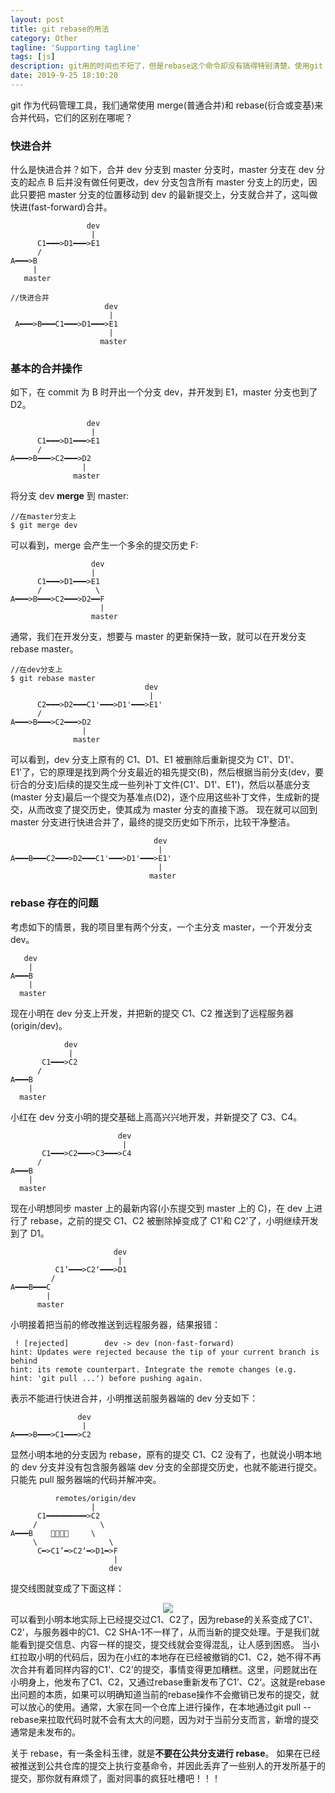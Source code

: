 ```yaml
---
layout: post
title: git rebase的用法
category: Other
tagline: 'Supporting tagline'
tags: [js]
description: git用的时间也不短了，但是rebase这个命令却没有搞得特别清楚。使用git rebase有时会出现一些奇怪的问题，这时只能在风中凌乱了...
date: 2019-9-25 18:10:20
---
```


git 作为代码管理工具，我们通常使用 merge(普通合并)和 rebase(衍合或变基)来合并代码，它们的区别在哪呢？

### 快进合并

什么是快进合并？如下，合并 dev 分支到 master 分支时，master 分支在 dev 分支的起点 B 后并没有做任何更改，dev 分支包含所有 master 分支上的历史，因此只要把 master 分支的位置移动到 dev 的最新提交上，分支就合并了，这叫做快进(fast-forward)合并。

```code
                 dev
                  |
      C1━━━>D1━━━>E1
      /
A━━━>B
     |
   master

//快进合并
                     dev
                      |
 A━━━>B━━━C1━━━>D1━━━>E1
                      |
                    master
```

### 基本的合并操作

如下，在 commit 为 B 时开出一个分支 dev，并开发到 E1，master 分支也到了 D2。

```code
                 dev
                  |
      C1━━━>D1━━━>E1
      /
A━━━>B━━━>C2━━━>D2
                |
              master
```

将分支 dev **merge** 到 master:

```code
//在master分支上
$ git merge dev
```

可以看到，merge 会产生一个多余的提交历史 F:

```code
                  dev
                  |
      C1━━━>D1━━━>E1
      /            \
A━━━>B━━━>C2━━━>D2━━F
                    |
                  master
```

通常，我们在开发分支，想要与 master 的更新保持一致，就可以在开发分支 rebase master。

```code
//在dev分支上
$ git rebase master
                              dev
                               |
      C2━━━>D2━━━C1'━━━>D1'━━━>E1'
      /
A━━━>B━━━>C2━━━>D2
                |
              master
```

可以看到，dev 分支上原有的 C1、D1、E1 被删除后重新提交为 C1'、D1'、E1'了，它的原理是找到两个分支最近的祖先提交(B)，然后根据当前分支(dev，要衍合的分支)后续的提交生成一些列补丁文件(C1'、D1'、E1')，然后以基底分支(master 分支)最后一个提交为基准点(D2)，逐个应用这些补丁文件，生成新的提交，从而改变了提交历史，使其成为 master 分支的直接下游。
现在就可以回到 master 分支进行快进合并了，最终的提交历史如下所示，比较干净整洁。

```code
                                dev
                                 |
A━━━B━━━C2━━━>D2━━━C1'━━━>D1'━━━>E1'
                                 |
                               master
```

### rebase 存在的问题

考虑如下的情景，我的项目里有两个分支，一个主分支 master，一个开发分支 dev。

```code
   dev
    |
A━━━B
    |
  master
```

现在小明在 dev 分支上开发，并把新的提交 C1、C2 推送到了远程服务器(origin/dev)。

```code
            dev
             |
       C1━━━>C2
      /
A━━━B
    |
  master
```

小红在 dev 分支小明的提交基础上高高兴兴地开发，并新提交了 C3、C4。

```code
                        dev
                         |
       C1━━━>C2━━━>C3━━━>C4
      /
A━━━B
    |
  master
```

现在小明想同步 master 上的最新内容(小东提交到 master 上的 C)，在 dev 上进行了 rebase，之前的提交 C1、C2 被删除掉变成了 C1'和 C2'了，小明继续开发到了 D1。

```code
                       dev
                        |
          C1’━━━>C2‘━━━>D1
         /
A━━━B━━━C
        |
      master
```

小明接着把当前的修改推送到远程服务器，结果报错：

```code
 ! [rejected]        dev -> dev (non-fast-forward)
hint: Updates were rejected because the tip of your current branch is behind
hint: its remote counterpart. Integrate the remote changes (e.g.
hint: 'git pull ...') before pushing again.
```

表示不能进行快进合并，小明推送前服务器端的 dev 分支如下：

```code
               dev
                |
A━━━>B━━━>C1━━━>C2
```

显然小明本地的分支因为 rebase，原有的提交 C1、C2 没有了，也就说小明本地的 dev 分支并没有包含服务器端 dev 分支的全部提交历史，也就不能进行提交。只能先 pull 服务器端的代码并解冲突。

```code
          remotes/origin/dev
                  |
      C1━━━━━━━━━>C2
     /              \
A━━━B    🤣🤣🤣🤣     \
     \                \
      C━>C1’━>C2‘━>D1━>F
                       |
                      dev
```

提交线图就变成了下面这样：

 <center><img src="http://blog-bed.oss-cn-beijing.aliyuncs.com/36.rebase%E7%9A%84%E7%94%A8%E6%B3%95/git%20rebase%E6%8F%90%E4%BA%A4%E7%BA%BF%E5%9B%BE.png" /></center>
可以看到小明本地实际上已经提交过C1、C2了，因为rebase的关系变成了C1'、C2'，与服务器中的C1、C2 SHA-1不一样了，从而当新的提交处理。于是我们就能看到提交信息、内容一样的提交，提交线就会变得混乱，让人感到困惑。
当小红拉取小明的代码后，因为在小红的本地存在已经被撤销的C1、C2，她不得不再次合并有着同样内容的C1'、C2'的提交，事情变得更加糟糕。这里，问题就出在小明身上，他发布了C1、C2，又通过rebase重新发布了C1’、C2‘。这就是rebase出问题的本质，如果可以明确知道当前的rebase操作不会撤销已发布的提交，就可以放心的使用。通常，大家在同一个仓库上进行操作，在本地通过git pull --rebase来拉取代码时就不会有太大的问题，因为对于当前分支而言，新增的提交通常是未发布的。

关于 rebase，有一条金科玉律，就是**不要在公共分支进行 rebase**。 如果在已经被推送到公共仓库的提交上执行变基命令，并因此丢弃了一些别人的开发所基于的提交，那你就有麻烦了，面对同事的疯狂吐槽吧！！！
